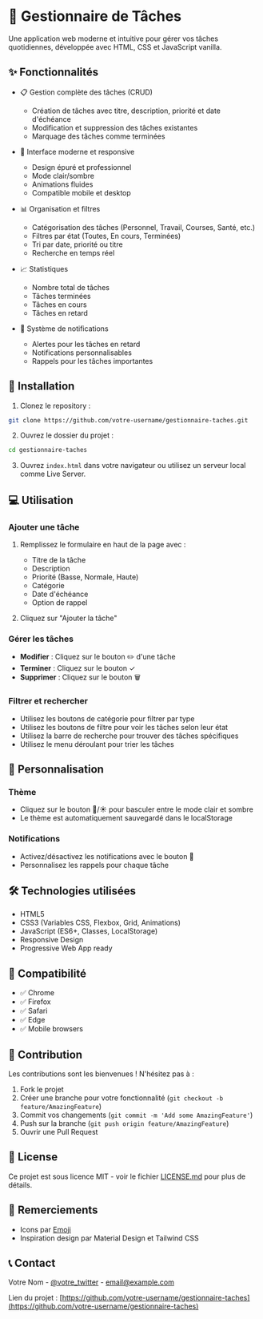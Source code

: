 # 📝 Gestionnaire de Tâches

Une application web moderne et intuitive pour gérer vos tâches quotidiennes, développée avec HTML, CSS et JavaScript vanilla.

## ✨ Fonctionnalités

- 📋 Gestion complète des tâches (CRUD)
  - Création de tâches avec titre, description, priorité et date d'échéance
  - Modification et suppression des tâches existantes
  - Marquage des tâches comme terminées
  
- 🎨 Interface moderne et responsive
  - Design épuré et professionnel
  - Mode clair/sombre
  - Animations fluides
  - Compatible mobile et desktop

- 📊 Organisation et filtres
  - Catégorisation des tâches (Personnel, Travail, Courses, Santé, etc.)
  - Filtres par état (Toutes, En cours, Terminées)
  - Tri par date, priorité ou titre
  - Recherche en temps réel

- 📈 Statistiques
  - Nombre total de tâches
  - Tâches terminées
  - Tâches en cours
  - Tâches en retard

- 🔔 Système de notifications
  - Alertes pour les tâches en retard
  - Notifications personnalisables
  - Rappels pour les tâches importantes

## 🚀 Installation

1. Clonez le repository :
```bash
git clone https://github.com/votre-username/gestionnaire-taches.git
```

2. Ouvrez le dossier du projet :
```bash
cd gestionnaire-taches
```

3. Ouvrez `index.html` dans votre navigateur ou utilisez un serveur local comme Live Server.

## 💻 Utilisation

### Ajouter une tâche

1. Remplissez le formulaire en haut de la page avec :
   - Titre de la tâche
   - Description
   - Priorité (Basse, Normale, Haute)
   - Catégorie
   - Date d'échéance
   - Option de rappel

2. Cliquez sur "Ajouter la tâche"

### Gérer les tâches

- **Modifier** : Cliquez sur le bouton ✏️ d'une tâche
- **Terminer** : Cliquez sur le bouton ✓
- **Supprimer** : Cliquez sur le bouton 🗑️

### Filtrer et rechercher

- Utilisez les boutons de catégorie pour filtrer par type
- Utilisez les boutons de filtre pour voir les tâches selon leur état
- Utilisez la barre de recherche pour trouver des tâches spécifiques
- Utilisez le menu déroulant pour trier les tâches

## 🎨 Personnalisation

### Thème

- Cliquez sur le bouton 🌙/☀️ pour basculer entre le mode clair et sombre
- Le thème est automatiquement sauvegardé dans le localStorage

### Notifications

- Activez/désactivez les notifications avec le bouton 🔔
- Personnalisez les rappels pour chaque tâche

## 🛠️ Technologies utilisées

- HTML5
- CSS3 (Variables CSS, Flexbox, Grid, Animations)
- JavaScript (ES6+, Classes, LocalStorage)
- Responsive Design
- Progressive Web App ready

## 📱 Compatibilité

- ✅ Chrome
- ✅ Firefox
- ✅ Safari
- ✅ Edge
- ✅ Mobile browsers

## 🤝 Contribution

Les contributions sont les bienvenues ! N'hésitez pas à :

1. Fork le projet
2. Créer une branche pour votre fonctionnalité (`git checkout -b feature/AmazingFeature`)
3. Commit vos changements (`git commit -m 'Add some AmazingFeature'`)
4. Push sur la branche (`git push origin feature/AmazingFeature`)
5. Ouvrir une Pull Request

## 📝 License

Ce projet est sous licence MIT - voir le fichier [LICENSE.md](LICENSE.md) pour plus de détails.

## 🙏 Remerciements

- Icons par [Emoji](https://emoji.com/)
- Inspiration design par Material Design et Tailwind CSS

## 📞 Contact

Votre Nom - [@votre_twitter](https://twitter.com/votre_twitter) - email@example.com

Lien du projet : [https://github.com/votre-username/gestionnaire-taches](https://github.com/votre-username/gestionnaire-taches) 
